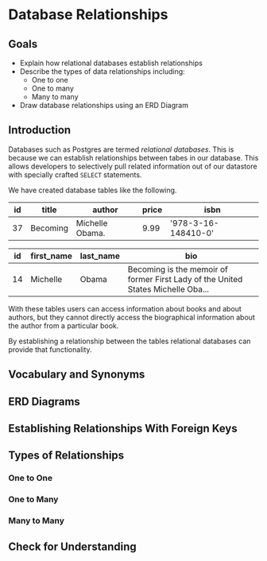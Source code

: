 # Database Relationships


<!-- TODO:  Remove this note

Note:  I'm uncertain if I should separate ERD diagrams and this lesson, but ERD diagrams are great at illustrating relationships so...

 -->

## Goals

- Explain how relational databases establish relationships
- Describe the types of data relationships including:
  - One to one
  - One to many
  - Many to many
- Draw database relationships using an ERD Diagram

## Introduction

Databases such as Postgres are termed *relational databases*.  This is because we can establish relationships between tabes in our database.  This allows developers to selectively pull related information out of our datastore with specially crafted `SELECT` statements.

We have created database tables like the following.

| id | title | author | price | isbn |
|--- |--- |--- |--- |--- |
| 37 | Becoming | Michelle Obama. | 9.99 | '978-3-16-148410-0' |


| id | first_name | last_name | bio |
|--- |--- |--- |--- |
| 14 | Michelle | Obama | Becoming is the memoir of former First Lady of the United States Michelle Oba... |

With these tables users can access information about books and about authors, but they cannot directly access the biographical information about the author from a particular book.

By establishing a relationship between the tables relational databases can provide that functionality.

## Vocabulary and Synonyms

## ERD Diagrams

## Establishing Relationships With Foreign Keys

## Types of Relationships

### One to One

### One to Many

### Many to Many

## Check for Understanding

<!-- TODO:  Question on foreign keys -->

<!-- TODO:  Question on what type of relationship is being illustrated -->

<!-- TODO:  Question on key takeaway -->